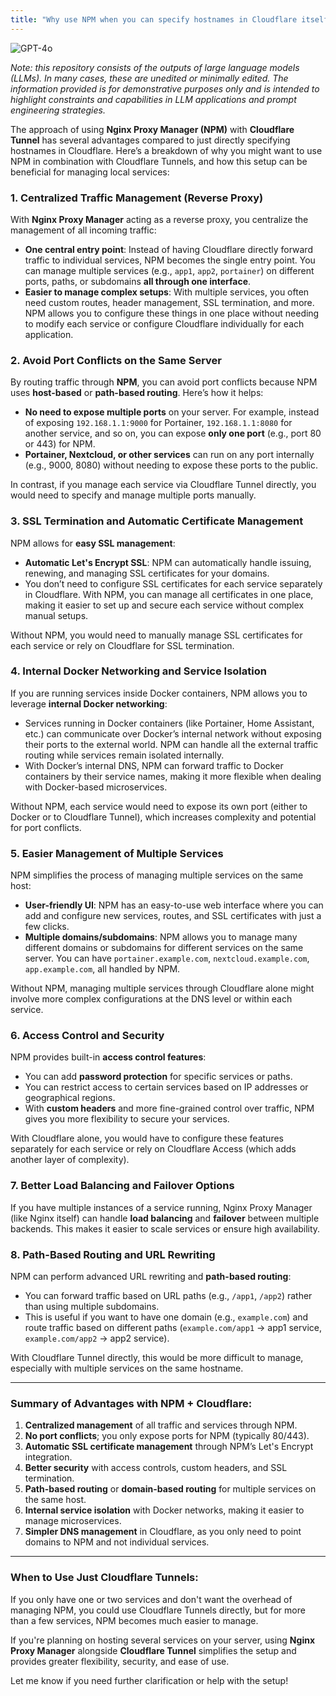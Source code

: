 ```yaml
---
title: "Why use NPM when you can specify hostnames in Cloudflare itself"
---
```

![GPT-4o](https://img.shields.io/badge/GPT--4o-3333FF?style=for-the-badge&logo=openai&logoColor=white)



*Note: this repository consists of the outputs of large language models (LLMs). In many cases, these are unedited or minimally edited. The information provided is for demonstrative purposes only and is intended to highlight constraints and capabilities in LLM applications and prompt engineering strategies.*


The approach of using **Nginx Proxy Manager (NPM)** with **Cloudflare Tunnel** has several advantages compared to just directly specifying hostnames in Cloudflare. Here’s a breakdown of why you might want to use NPM in combination with Cloudflare Tunnels, and how this setup can be beneficial for managing local services:

### 1. **Centralized Traffic Management (Reverse Proxy)**

With **Nginx Proxy Manager** acting as a reverse proxy, you centralize the management of all incoming traffic:

- **One central entry point**: Instead of having Cloudflare directly forward traffic to individual services, NPM becomes the single entry point. You can manage multiple services (e.g., `app1`, `app2`, `portainer`) on different ports, paths, or subdomains **all through one interface**.
- **Easier to manage complex setups**: With multiple services, you often need custom routes, header management, SSL termination, and more. NPM allows you to configure these things in one place without needing to modify each service or configure Cloudflare individually for each application.

### 2. **Avoid Port Conflicts on the Same Server**

By routing traffic through **NPM**, you can avoid port conflicts because NPM uses **host-based** or **path-based routing**. Here’s how it helps:

- **No need to expose multiple ports** on your server. For example, instead of exposing `192.168.1.1:9000` for Portainer, `192.168.1.1:8080` for another service, and so on, you can expose **only one port** (e.g., port 80 or 443) for NPM.
- **Portainer, Nextcloud, or other services** can run on any port internally (e.g., 9000, 8080) without needing to expose these ports to the public.

In contrast, if you manage each service via Cloudflare Tunnel directly, you would need to specify and manage multiple ports manually.

### 3. **SSL Termination and Automatic Certificate Management**

NPM allows for **easy SSL management**:

- **Automatic Let's Encrypt SSL**: NPM can automatically handle issuing, renewing, and managing SSL certificates for your domains.
- You don’t need to configure SSL certificates for each service separately in Cloudflare. With NPM, you can manage all certificates in one place, making it easier to set up and secure each service without complex manual setups.
  
Without NPM, you would need to manually manage SSL certificates for each service or rely on Cloudflare for SSL termination.

### 4. **Internal Docker Networking and Service Isolation**

If you are running services inside Docker containers, NPM allows you to leverage **internal Docker networking**:

- Services running in Docker containers (like Portainer, Home Assistant, etc.) can communicate over Docker’s internal network without exposing their ports to the external world. NPM can handle all the external traffic routing while services remain isolated internally.
- With Docker’s internal DNS, NPM can forward traffic to Docker containers by their service names, making it more flexible when dealing with Docker-based microservices.

Without NPM, each service would need to expose its own port (either to Docker or to Cloudflare Tunnel), which increases complexity and potential for port conflicts.

### 5. **Easier Management of Multiple Services**

NPM simplifies the process of managing multiple services on the same host:

- **User-friendly UI**: NPM has an easy-to-use web interface where you can add and configure new services, routes, and SSL certificates with just a few clicks.
- **Multiple domains/subdomains**: NPM allows you to manage many different domains or subdomains for different services on the same server. You can have `portainer.example.com`, `nextcloud.example.com`, `app.example.com`, all handled by NPM.

Without NPM, managing multiple services through Cloudflare alone might involve more complex configurations at the DNS level or within each service.

### 6. **Access Control and Security**

NPM provides built-in **access control features**:

- You can add **password protection** for specific services or paths.
- You can restrict access to certain services based on IP addresses or geographical regions.
- With **custom headers** and more fine-grained control over traffic, NPM gives you more flexibility to secure your services.

With Cloudflare alone, you would have to configure these features separately for each service or rely on Cloudflare Access (which adds another layer of complexity).

### 7. **Better Load Balancing and Failover Options**

If you have multiple instances of a service running, Nginx Proxy Manager (like Nginx itself) can handle **load balancing** and **failover** between multiple backends. This makes it easier to scale services or ensure high availability.

### 8. **Path-Based Routing and URL Rewriting**

NPM can perform advanced URL rewriting and **path-based routing**:

- You can forward traffic based on URL paths (e.g., `/app1`, `/app2`) rather than using multiple subdomains.
- This is useful if you want to have one domain (e.g., `example.com`) and route traffic based on different paths (`example.com/app1` -> app1 service, `example.com/app2` -> app2 service).

With Cloudflare Tunnel directly, this would be more difficult to manage, especially with multiple services on the same hostname.

---

### Summary of Advantages with NPM + Cloudflare:

1. **Centralized management** of all traffic and services through NPM.
2. **No port conflicts**; you only expose ports for NPM (typically 80/443).
3. **Automatic SSL certificate management** through NPM’s Let's Encrypt integration.
4. **Better security** with access controls, custom headers, and SSL termination.
5. **Path-based routing** or **domain-based routing** for multiple services on the same host.
6. **Internal service isolation** with Docker networks, making it easier to manage microservices.
7. **Simpler DNS management** in Cloudflare, as you only need to point domains to NPM and not individual services.

---

### When to Use Just Cloudflare Tunnels:
If you only have one or two services and don't want the overhead of managing NPM, you could use Cloudflare Tunnels directly, but for more than a few services, NPM becomes much easier to manage.

If you're planning on hosting several services on your server, using **Nginx Proxy Manager** alongside **Cloudflare Tunnel** simplifies the setup and provides greater flexibility, security, and ease of use.

Let me know if you need further clarification or help with the setup!